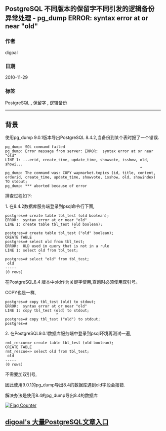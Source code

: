 ## PostgreSQL 不同版本的保留字不同引发的逻辑备份异常处理 - pg_dump ERROR: syntax error at or near "old"  
                                                                                                              
### 作者                                                                                                                                                           
digoal                                                                                                         
                                                                                                                
### 日期                                                                                                           
2010-11-29                                                                                                          
                                                                                                            
### 标签                                                                                                         
PostgreSQL , 保留字 , 逻辑备份                      
                                                                                                              
----                                                                                                        
                                                                                                                 
## 背景                      
使用pg_dump 9.0.1版本导出PostgreSQL 8.4.2,当备份到某个表时报了一个错误.  
  
```  
pg_dump: SQL command failed  
pg_dump: Error message from server: ERROR:  syntax error at or near "old"  
LINE 1: ...erid, create_time, update_time, showvote, isshow, old, showi...  
                                                             ^  
pg_dump: The command was: COPY wapmarket.topics (id, title, content, orderid, create_time, update_time, showvote, isshow, old, showindex) TO stdout;  
pg_dump: *** aborted because of error  
```  
  
排查过程如下:  
  
1\. 在8.4.2数据库服务端登录到psql命令行下面,  
  
```  
postgres=# create table tbl_test (old boolean);  
ERROR:  syntax error at or near "old"  
LINE 1: create table tbl_test (old boolean);  
                               ^  
postgres=# create table tbl_test ("old" boolean);  
CREATE TABLE  
postgres=# select old from tbl_test;  
ERROR:  OLD used in query that is not in a rule  
LINE 1: select old from tbl_test;  
               ^  
postgres=# select "old" from tbl_test;  
 old   
-----  
(0 rows)  
```  
  
在PostgreSQL8.4 版本中old作为关键字使用,查询时必须使用双引号。  
  
COPY也是一样,  
  
```  
postgres=# copy tbl_test (old) to stdout;  
ERROR:  syntax error at or near "old"  
LINE 1: copy tbl_test (old) to stdout;  
                       ^  
postgres=# copy tbl_test ("old") to stdout;  
postgres=#   
```  
  
2\. 在PostgreSQL9.0.1数据库服务端中登录到psql环境再测试一遍,  
  
```  
rmt_rescue=> create table tbl_test (old boolean);  
CREATE TABLE  
rmt_rescue=> select old from tbl_test;  
 old   
-----  
(0 rows)  
```  
  
不需要加双引号,  
  
因此使用9.0.1的pg_dump导出8.4的数据库遇到old字段会报错.  
  
解决办法是使用8.4的pg_dump导出8.4的数据库  
  
<a rel="nofollow" href="http://info.flagcounter.com/h9V1"  ><img src="http://s03.flagcounter.com/count/h9V1/bg_FFFFFF/txt_000000/border_CCCCCC/columns_2/maxflags_12/viewers_0/labels_0/pageviews_0/flags_0/"  alt="Flag Counter"  border="0"  ></a>  
  
  
  
  
  
  
## [digoal's 大量PostgreSQL文章入口](https://github.com/digoal/blog/blob/master/README.md "22709685feb7cab07d30f30387f0a9ae")
  
